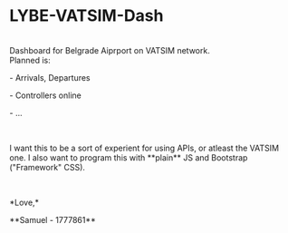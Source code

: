 # LYBE-VATSIM-Dash
<br>
Dashboard for Belgrade Aiprport on VATSIM network.
<br>
Planned is:
    <p> - Arrivals, Departures </p>
    <p> - Controllers online </p>
    <p> - ... </p>
<br>
    <p>
        I want this to be a sort of experient for using APIs, or atleast the VATSIM one. I also want to program this with **plain** JS and Bootstrap ("Framework" CSS).
    </p>
<br>
<p> *Love,* </p>
<p> **Samuel - 1777861** </p>
